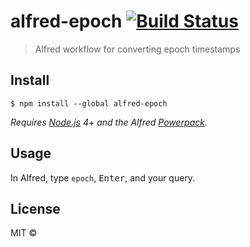 # alfred-epoch [![Build Status](https://travis-ci.org/salockhart/alfred-epoch.svg?branch=master)](https://travis-ci.org/salockhart/alfred-epoch)

> Alfred workflow for converting epoch timestamps


## Install

```
$ npm install --global alfred-epoch
```

*Requires [Node.js](https://nodejs.org) 4+ and the Alfred [Powerpack](https://www.alfredapp.com/powerpack/).*


## Usage

In Alfred, type `epoch`, <kbd>Enter</kbd>, and your query.


## License

MIT © [](http://alexlockhart.ca)
